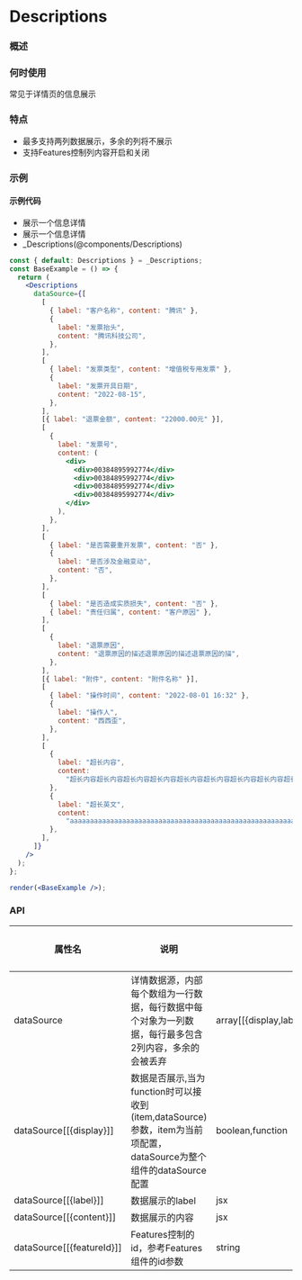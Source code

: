 
# Descriptions


### 概述

### 何时使用

常见于详情页的信息展示

### 特点

* 最多支持两列数据展示，多余的列将不展示
* 支持Features控制列内容开启和关闭


### 示例

#### 示例代码

- 展示一个信息详情
- 展示一个信息详情
- _Descriptions(@components/Descriptions)

```jsx
const { default: Descriptions } = _Descriptions;
const BaseExample = () => {
  return (
    <Descriptions
      dataSource={[
        [
          { label: "客户名称", content: "腾讯" },
          {
            label: "发票抬头",
            content: "腾讯科技公司",
          },
        ],
        [
          { label: "发票类型", content: "增值税专用发票" },
          {
            label: "发票开具日期",
            content: "2022-08-15",
          },
        ],
        [{ label: "退票金额", content: "22000.00元" }],
        [
          {
            label: "发票号",
            content: (
              <div>
                <div>00384895992774</div>
                <div>00384895992774</div>
                <div>00384895992774</div>
                <div>00384895992774</div>
              </div>
            ),
          },
        ],
        [
          { label: "是否需要重开发票", content: "否" },
          {
            label: "是否涉及金融变动",
            content: "否",
          },
        ],
        [
          { label: "是否造成实质损失", content: "否" },
          { label: "责任归属", content: "客户原因" },
        ],
        [
          {
            label: "退票原因",
            content: "退票原因的描述退票原因的描述退票原因的描",
          },
        ],
        [{ label: "附件", content: "附件名称" }],
        [
          { label: "操作时间", content: "2022-08-01 16:32" },
          {
            label: "操作人",
            content: "西西歪",
          },
        ],
        [
          {
            label: "超长内容",
            content:
              "超长内容超长内容超长内容超长内容超长内容超长内容超长内容超长内容超长内容超长内容超长内容超长内容超长内容超长内容超长内容超长内容超长内容超长内容超长内容超长内容超长内容超长内容",
          },
          {
            label: "超长英文",
            content:
              "aaaaaaaaaaaaaaaaaaaaaaaaaaaaaaaaaaaaaaaaaaaaaaaaaaaaaaaaaaaaaaaaaaaaaaaaaaaaaaaaaaaaaaaaaaaaaaaaaaaaaaaaaaaaaaaaaaaaaaaaaaaaaaaaaaaaaaaaaaaaaaaaaaaaaaaaaaaaaaaaaaaaaaaaaaaaaaaaaaaaaaaaaaaaaaaaaaaaaaaaaaaaaaaaaaaaaaaaaaaaaaaaaaaaaaaaaaaaaaaaaaaaaaaaaaaaaaaaaaaaaaaaaaaaaaaaaaaaaaaaaaaaaaaaaaaaaaaaaaaaaaaaaaaaaaaaaaaaaaaa",
          },
        ],
      ]}
    />
  );
};

render(<BaseExample />);

```


### API

| 属性名                       | 说明                                                                                 | 类型                                         | 默认值  |
|---------------------------|------------------------------------------------------------------------------------|--------------------------------------------|------|
| dataSource                | 详情数据源，内部每个数组为一行数据，每行数据中每个对象为一列数据，每行最多包含2列内容，多余的会被丢弃                                | array[[{display,label,content,featureId}]] | -    |
| dataSource[[{display}]]   | 数据是否展示,当为function时可以接收到(item,dataSource)参数，item为当前项配置，dataSource为整个组件的dataSource配置 | boolean,function                           | true |
| dataSource[[{label}]]     | 数据展示的label                                                                         | jsx                                        | -    |
| dataSource[[{content}]]   | 数据展示的内容                                                                            | jsx                                        | -    |
| dataSource[[{featureId}]] | Features控制的id，参考Features组件的id参数                                                    | string                                     | -    |

